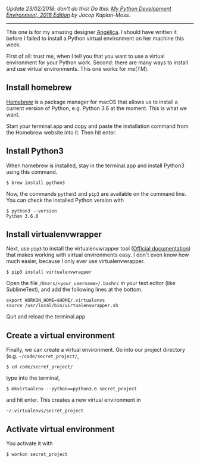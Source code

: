 <!-- 
.. title: How to install a Python virtual environment on macOS
.. slug: install-a-python-virtual-environment-on-macos
.. date: 2017-03-24 10:00:00 UTC-06:00
.. tags: python, virtualenvwrapper, macos, homebrew
.. category: 
.. link: 
.. description: 
.. type: text
-->

*Update 23/02/2018: don't do this! Do this: [My Python Development Environment, 2018 Edition](https://jacobian.org/writing/python-environment-2018/) by Jacop Kaplan-Moss.*

---

This one is for my amazing designer [Angélica](https://angelica-ramos.com). I should have written it before I failed to install a Python virtual environment on her machine this week.

First of all: trust me, when I tell you that you want to use a virtual environment for your Python work. Second: there are many ways to install and use virtual environments. This one works for me(TM).

## Install homebrew
[Homebrew](https://brew.sh/index_es.html) is a package manager for macOS that allows us to install a current version of Python, e.g. Python 3.6 at the moment. This is what we want.

Start your terminal.app and copy and paste the installation command from the Homebrew website into it. Then hit enter.

## Install Python3
When homebrew is installed, stay in the terminal.app and install Python3 using this command.

    $ brew install python3

Now, the commands `python3` and `pip3` are available on the command line. You can check the installed Python version with

    $ python3 --version
    Python 3.6.0

## Install virtualenvwrapper
Next, use `pip3` to install the virtualenvwrapper tool ([Official documentation](http://virtualenvwrapper.readthedocs.io/en/latest/install.html)) that makes working with virtual environments easy. I don't even know how much easier, because I only ever use virtualenvwrapper.

    $ pip3 install virtualenvwrapper

Open the file `/Users/<your_username>/.bashrc` in your text editor (like SublimeText), and add the following lines at the bottom.

```
export WORKON_HOME=$HOME/.virtualenvs
source /usr/local/bin/virtualenvwrapper.sh
```

Quit and reload the terminal.app

## Create a virtual environment
Finally, we can create a virtual environment. Go into our project directory (e.g. `~/code/secret_project/`,

    $ cd code/secret_project/

type into the terminal,

    $ mkvirtualenv --python==python3.6 secret_project

and hit enter. This creates a new virtual environment in

    ~/.virtualenvs/secret_project

## Activate virtual environment
You activate it with

    $ workon secret_project

<!-- Der Clou kommt mit ZSH und dem 'virtualenvwrapper' plugin.

`(venv) ➜  current_directory git:(current_branch)`

-->
